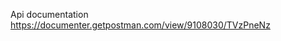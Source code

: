 <!-- 
LAravel 8.0,
Code-Generator : "prettus/l5-repository"
1 php artisan passport:install
2 php artisan storage:link  
-->

<!-- Api -->
Api documentation
https://documenter.getpostman.com/view/9108030/TVzPneNz
